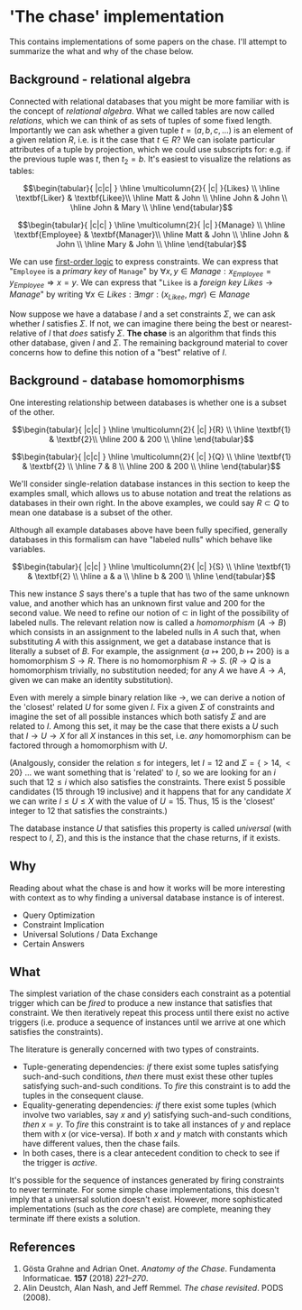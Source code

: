 
<!--
    To generate the readme, run:

    docker run -ti --rm -v DOLLARSIGN(pwd):/test/usr maltegruber/readme-tex:1.0.0

    see: https://github.com/MalteGruber/readme-tex

-->



# 'The chase' implementation

This contains implementations of some papers on the chase. I'll attempt to summarize the what and why of the chase below.

## Background - relational algebra

Connected with relational databases that you might be more familiar with is the concept of *relational algebra*. What we called tables are now called *relations*, which we can think of as sets of tuples of some fixed length. Importantly we can ask whether a given tuple $t=(a,b, c, ...)$ is an element of a given relation $R$, i.e. is it the case that $t \in R$? We can isolate particular attributes of a tuple by projection, which we could use subscripts for: e.g. if the previous tuple was $t$, then $t_2 = b$. It's easiest to visualize the relations as tables:


$$\begin{tabular}{ |c|c| } \hline
 \multicolumn{2}{ |c| }{Likes}   \\ \hline
 \textbf{Liker}  & \textbf{Likee}\\ \hline
 Matt            & John          \\ \hline
 John            & John          \\ \hline
 John            & Mary          \\ \hline
\end{tabular}$$


$$\begin{tabular}{ |c|c| } \hline
 \multicolumn{2}{ |c| }{Manage}   \\ \hline
 \textbf{Employee}  & \textbf{Manager}\\ \hline
 Matt            & John          \\ \hline
 John            & John          \\ \hline
 Mary            & John          \\ \hline
\end{tabular}$$


We can use [first-order logic](https://www.javatpoint.com/first-order-logic-in-artificial-intelligence) to express constraints. We can express that "`Employee` is a *primary key* of `Manage`" by $\forall x, y \in Manage: x_{Employee}=y_{Employee} \Rightarrow x=y$. We can express that "`Likee` is a *foreign key* $Likes \rightarrow Manage$" by writing $\forall x \in Likes: \exists mgr: (x_{Likee},\ mgr) \in {Manage}$

Now suppose we have a database $I$ and a set constraints $\Sigma$, we can ask whether $I$ satisfies $\Sigma$. If not, we can imagine there being the best or nearest-relative of $I$ that *does* satisfy $\Sigma$. **The chase** is an algorithm that finds this other database, given $I$ and $\Sigma$. The remaining background material to cover concerns how to define this notion of a "best" relative of $I$.

## Background - database homomorphisms

One interesting relationship between databases is whether one is a subset of the other.

$$\begin{tabular}{ |c|c| } \hline
 \multicolumn{2}{ |c| }{R}   \\ \hline
 \textbf{1}  & \textbf{2}\\ \hline
 200            & 200          \\ \hline
\end{tabular}$$

$$\begin{tabular}{ |c|c| } \hline
 \multicolumn{2}{ |c| }{Q} \\ \hline
 \textbf{1}  & \textbf{2}  \\ \hline
 7              & 8        \\ \hline
 200            & 200      \\ \hline
\end{tabular}$$


We'll consider single-relation database instances in this section to keep the examples small, which allows us to abuse notation and treat the relations as databases in their own right. In the above examples, we could say $R \subset Q$ to mean one database is a subset of the other.

Although all example databases above have been fully specified, generally databases in this formalism can have "labeled nulls" which behave like variables.


$$\begin{tabular}{ |c|c| } \hline
 \multicolumn{2}{ |c| }{S} \\ \hline
 \textbf{1}  & \textbf{2}  \\ \hline
 a            & a        \\ \hline
 b            & 200      \\ \hline
\end{tabular}$$

This new instance $S$ says there's a tuple that has two of the same unknown value, and another which has an unknown first value and $200$ for the second value. We need to refine our notion of $\subset$ in light of the possibility of labeled nulls. The relevant relation now is called a *homomorphism* ($A \rightarrow B$) which consists in an assignment to the labeled nulls in $A$ such that, when substituting $A$ with this assignment, we get a database instance that is literally a subset of $B$. For example, the assignment $\{a \mapsto 200, b \mapsto 200\}$ is a homomorphism $S \rightarrow R$. There is no homomorphism $R \rightarrow S$. ($R \rightarrow Q$ is a homomorphism trivially, no substitution needed; for any $A$ we have $A \rightarrow A$, given we can make an identity substitution).

Even with merely a simple binary relation like $\rightarrow$, we can derive a notion of the 'closest' related $U$ for some given $I$. Fix a given $\Sigma$ of constraints and imagine the set of all possible instances which both satisfy $\Sigma$ and are related to $I$. Among this set, it may be the case that there exists a $U$ such that $I \rightarrow U \rightarrow X$ for all $X$ instances in this set, i.e. *any* homomorphism can be factored through a homomorphism with $U$.

(Analgously, consider the relation $\le$ for integers, let $I=12$ and $\Sigma = \{> 14, < 20\}$ ... we want something that is 'related' to $I$, so we are looking for an $i$ such that $12 \le i$ which also satisfies the constraints. There exist 5 possible candidates ($15$ through $19$ inclusive) and it happens that for any candidate $X$ we can write $I \le U \le X$ with the value of $U=15$. Thus, $15$ is the 'closest' integer to $12$ that satisfies the constraints.)

The database instance $U$ that satisfies this property is called *universal* (with respect to $I,\  \Sigma$), and this is the instance that the chase returns, if it exists.

## Why
Reading about what the chase is and how it works will be more interesting with context as to why finding a universal database instance is of interest.
- Query Optimization
- Constraint Implication
- Universal Solutions / Data Exchange
- Certain Answers

## What
The simplest variation of the chase considers each constraint as a potential trigger which can be *fired* to produce a new instance that satisfies that constraint. We then iteratively repeat this process until there exist no active triggers (i.e. produce a sequence of instances until we arrive at one which satisfies the constraints).

The literature is generally concerned with two types of constraints.
- Tuple-generating dependencies: *if* there exist some tuples satisfying such-and-such conditions, *then* there must exist these other tuples satisfying such-and-such conditions. To *fire* this constraint is to add the tuples in the consequent clause.
- Equality-generating dependencies: *if* there exist some tuples (which involve two variables, say $x$ and $y$) satisfying such-and-such conditions, *then* $x=y$. To *fire* this constraint is to take all instances of $y$ and replace them with $x$ (or vice-versa). If both $x$ and $y$ match with constants which have different values, then the chase fails.
- In both cases, there is a clear antecedent condition to check to see if the trigger is *active*.

It's possible for the sequence of instances generated by firing constraints to never terminate. For some simple chase implementations, this doesn't imply that a universal solution doesn't exist. However, more sophisticated implementations (such as the *core* chase) are complete, meaning they terminate iff there exists a solution.

## References
1. Gösta Grahne and Adrian Onet. *Anatomy of the Chase*. Fundamenta Informaticae. **157** (2018) *221–270*.
2. Alin Deustch, Alan Nash, and Jeff Remmel. *The chase revisited*. PODS (2008).